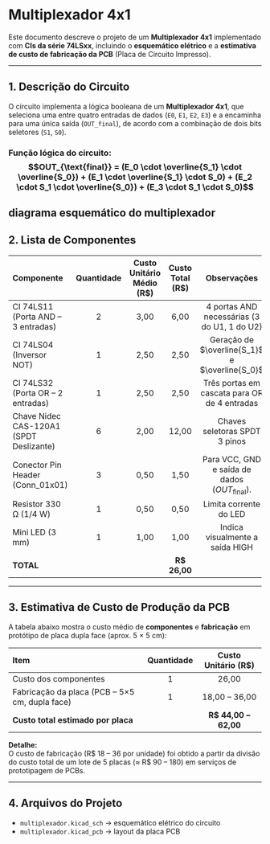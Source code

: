 # Multiplexador 4x1

Este documento descreve o projeto de um **Multiplexador 4x1** implementado com **CIs da série 74LSxx**, incluindo o **esquemático elétrico** e a **estimativa de custo de fabricação da PCB** (Placa de Circuito Impresso).

---

## 1. Descrição do Circuito

O circuito implementa a lógica booleana de um **Multiplexador 4x1**, que seleciona uma entre quatro entradas de dados (`E0`, `E1`, `E2`, `E3`) e a encaminha para uma única saída (`OUT_final`), de acordo com a combinação de dois bits seletores (`S1`, `S0`).

### **Função lógica do circuito:** $$OUT_{\text{final}} = (E_0 \cdot \overline{S_1} \cdot \overline{S_0}) + (E_1 \cdot \overline{S_1} \cdot S_0) + (E_2 \cdot S_1 \cdot \overline{S_0}) + (E_3 \cdot S_1 \cdot S_0)$$

diagrama esquemático do multiplexador
---

## 2. Lista de Componentes

| Componente | Quantidade | Custo Unitário Médio (R$) | Custo Total (R$) | Observações |
|:--|:--:|:--:|:--:|:--:|
| CI 74LS11 (Porta AND – 3 entradas) | 2 | 3,00 | 6,00 | 4 portas AND necessárias (3 do U1, 1 do U2) |
| CI 74LS04 (Inversor NOT) | 1 | 2,50 | 2,50 | Geração de $\overline{S_1}$ e $\overline{S_0}$ |
| CI 74LS32 (Porta OR – 2 entradas) | 1 | 2,50 | 2,50 | Três portas em cascata para OR de 4 entradas |
| Chave Nidec CAS-120A1 (SPDT Deslizante) | 6 | 2,00 | 12,00 | Chaves seletoras SPDT 3 pinos |
| Conector Pin Header (Conn_01x01) | 3 | 0,50 | 1,50 | Para VCC, GND e saída de dados ($OUT_{\text{final}}$).
| Resistor 330 Ω (1/4 W) | 1 | 0,50 | 0,50 | Limita corrente do LED |
| Mini LED (3 mm) | 1 | 1,00 | 1,00 | Indica visualmente a saída HIGH |
| **TOTAL** |  |  | **R$ 26,00** |

---

## 3. Estimativa de Custo de Produção da PCB

A tabela abaixo mostra o custo médio de **componentes** e **fabricação** em protótipo de placa dupla face (aprox. 5 × 5 cm):

| Item | Quantidade | Custo Unitário (R$) | 
|:--|:--:|:--:|
| Custo dos componentes | 1 | 26,00 |
| Fabricação da placa (PCB – 5×5 cm, dupla face) | 1 | 18,00 – 36,00 |
| **Custo total estimado por placa** |  | **R$ 44,00 – 62,00** | 

**Detalhe:**  
O custo de fabricação (R$ 18 – 36 por unidade) foi obtido a partir da divisão do custo total de um lote de 5 placas (≈ R$ 90 – 180) em serviços de prototipagem de PCBs.

---

## 4. Arquivos do Projeto

- `multiplexador.kicad_sch` → esquemático elétrico do circuito
- `multiplexador.kicad_pcb` → layout da placa PCB 


